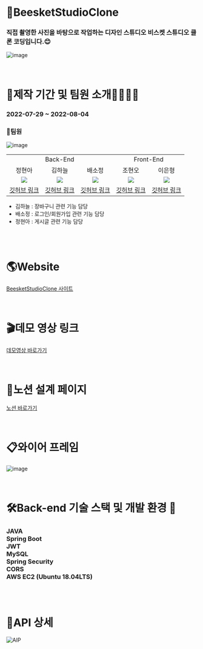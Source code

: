 # 🥨BeesketStudioClone

<h3>직접 촬영한 사진을 바탕으로 작업하는 디자인 스튜디오 비스켓 스튜디오 클론 코딩입니다.😊</h3>

![image](https://user-images.githubusercontent.com/107676736/182812014-27d51d4c-f8d8-4e59-94f8-7ad04cc182f6.png)
</br></br></br>


# 📆제작 기간 및 팀원 소개👨‍💻👩‍💻
<h3>2022-07-29 ~ 2022-08-04</h3>
<h3>🌟팀원</h3>

![image](https://user-images.githubusercontent.com/107676736/182854933-7fa30a0d-f253-4488-aa00-7fe0fbfed4a7.png)

<table>
  <tr>
    <td colspan="3", align=center>Back-End</td>
    <td colspan="4", align=center>Front-End</td>
  </tr>
  <tr>
    <td align=center>정현아</td>
    <td align=center>김하늘</td>
    <td align=center>배소정</td>
    <td align=center>조현오</td>
    <td align=center>이은형</td>
  </tr>
  <tr>
    <td align=center><img src="https://img.shields.io/badge/Springboot-6DB33F?style=flat-square&logo=Springboot&logoColor=white"/></td>
    <td align=center><img src="https://img.shields.io/badge/Springboot-6DB33F?style=flat-square&logo=Springboot&logoColor=white"/></td>
    <td align=center><img src="https://img.shields.io/badge/Springboot-6DB33F?style=flat-square&logo=Springboot&logoColor=white"/></td>
    <td align=center><img src="https://img.shields.io/badge/React-61DAFB?style=flat-square&logo=React&logoColor=white"/></td>
    <td align=center><img src="https://img.shields.io/badge/React-61DAFB?style=flat-square&logo=React&logoColor=white"/></td>
  </tr>
  <tr>
    <td align=center><a href="https://github.com/hyeonor">깃허브 링크</a></td>
    <td align=center><a href="https://github.com/ha-neu1">깃허브 링크</a></td>
    <td align=center><a href="https://github.com/sso3o-Bae">깃허브 링크</a></td>
    <td align=center><a href="https://github.com/letsjo">깃허브 링크</a></td>
    <td align=center><a href="https://github.com/ondoo">깃허브 링크</a></td>
  </tr>
</table>


* 김하늘 : 장바구니 관련 기능 담당<br>
* 배소정 : 로그인/회원가입 관련 기능 담당<br>
* 정현아 : 게시글 관련 기능 담당<br>
</br></br></br>

# 🌎Website
[BeesketStudioClone 사이트](http://clonecoding-beesketstudio.s3-website.ap-northeast-2.amazonaws.com/)
</br></br></br>

# 🎬데모 영상 링크
[데모영상 바로가기](https://www.youtube.com/watch?v=m1xxRSVzEpw)
</br></br></br>

# 📝노션 설계 페이지
[노션 바로가기](https://mud-puppet-22e.notion.site/SA-1-271ebc4df43e4d01908ca319d0c85adf)
</br></br></br>

# 📋와이어 프레임
![image](https://user-images.githubusercontent.com/107676736/182814728-f59f7131-778d-43b1-8b61-7e0e227d671e.png)
</br></br></br>

# 🛠Back-end 기술 스택 및 개발 환경 🔨
<h3>JAVA<br>
Spring Boot<br>
JWT<br>
MySQL<br>
Spring Security<br>
CORS<br>
AWS EC2 (Ubuntu 18.04LTS)</h3>
</br></br>

# 🔗API 상세
![AIP](https://user-images.githubusercontent.com/107676736/183017907-8536b637-f8e1-4839-8871-a0f0115f466f.png)


